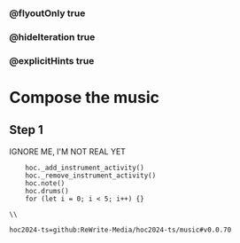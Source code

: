 ### @flyoutOnly true
### @hideIteration true
### @explicitHints true

# Compose the music

## Step 1
IGNORE ME, I'M NOT REAL YET

```ghost
    hoc._add_instrument_activity()
    hoc._remove_instrument_activity()
    hoc.note()
    hoc.drums()
    for (let i = 0; i < 5; i++) {}
```
```template
\\
```

```package
hoc2024-ts=github:ReWrite-Media/hoc2024-ts/music#v0.0.70
```